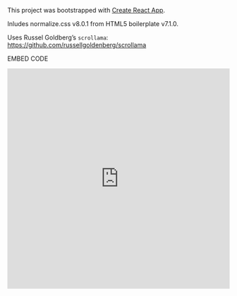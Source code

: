 This project was bootstrapped with [Create React App](https://github.com/facebook/create-react-app).

Inludes normalize.css v8.0.1 from HTML5 boilerplate v7.1.0.

Uses Russel Goldberg’s `scrollama`: https://github.com/russellgoldenberg/scrollama

EMBED CODE
<iframe src="https://vs-postmedia.github.io/nhl-fandom/" style="height:500px;overflow-y:scroll;width:100%" frameborder="no" scrolling="yes" allow-top-navigation-by-user-activation ></iframe>


